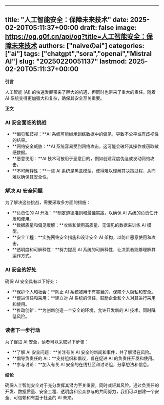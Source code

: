 
---
title: "人工智能安全：保障未来技术"
date: 2025-02-20T05:11:37+00:00
draft: false
image: https://og.g0f.cn/api/og?title=人工智能安全：保障未来技术
authors: ["naiveのai"]
categories: ["ai"]
tags: ["chatgpt","sora","openai","Mistral AI"]
slug: "20250220051137"
lastmod: 2025-02-20T05:11:37+00:00
---
**引言**

人工智能 (AI) 的快速发展带来了巨大的机遇，但同时也带来了重大的责任。随着 AI 系统变得更加强大和复杂，确保其安全至关重要。

**正文**

### AI 安全面临的挑战

* **偏见和歧视：**AI 系统可能继承训练数据中的偏见，导致不公平或有歧视性的结果。
* **网络安全威胁：**AI 系统容易受到网络攻击，这可能会破坏其操作或窃取敏感数据。
* **恶意使用：**AI 技术可被用于恶意目的，例如创建深度伪造或发动网络攻击。
* **不可解释性：**一些 AI 系统是黑盒模型，使得难以理解其决策过程，从而难以确保其安全性。

### 解决 AI 安全问题

为了解决这些挑战，需要采取多方面的措施：

* **负责任的 AI 开发：**制定道德准则和最佳实践，以确保 AI 系统的负责任开发和使用。
* **数据质量和偏见缓解：**收集和使用高质量、无偏见的数据来训练 AI 模型。
* **安全工程：**实施网络安全措施和设计安全 AI 架构，以防止恶意使用和攻击。
* **透明度和可解释性：**努力提高 AI 系统的可解释性，让决策者能够理解其运作方式。

### AI 安全的好处

确保 AI 安全具有以下好处：

* **保护个人和社会：**防止 AI 系统被用于有害目的，保障个人隐私和安全。
* **促进信任和采用：**建立对 AI 系统的信任，鼓励企业和个人对其进行采用和使用。
* **推动创新：**为创新创造一个安全的环境，允许开发新的 AI 技术，同时降低风险。

### 读者下一步行动

为了促进 AI 安全，读者可以采取以下步骤：

* **了解 AI 安全问题：**关注有关 AI 安全的新闻和事件，并了解潜在风险。
* **倡导负责任的 AI：**支持组织和倡议，旨在促进 AI 的负责任开发和使用。
* **参与讨论：**加入有关 AI 安全的在线社区和讨论组，分享想法和信息。

**结论**

确保人工智能安全对于充分发挥其潜力至关重要，同时减轻其风险。通过负责任的开发、数据质量、安全工程、透明度和公众参与的共同努力，我们可以创建一个安全、可信赖和有益于社会的 AI 未来。